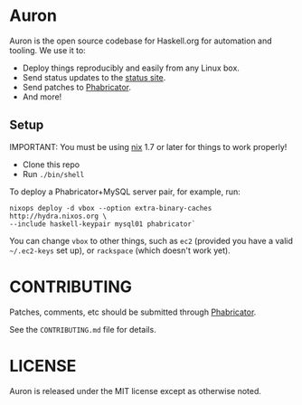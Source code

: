 # Auron

Auron is the open source codebase for Haskell.org for automation and
tooling. We use it to:

 - Deploy things reproducibly and easily from any Linux box.
 - Send status updates to the [status site](http://status.haskell.org).
 - Send patches to [Phabricator](https://phabricator.haskell.org).
 - And more!

## Setup

IMPORTANT: You must be using
[nix](http://hydra.nixos.org/build/11757938/download/1/manual/manual.html#chap-installation)
1.7 or later for things to work properly!

- Clone this repo
- Run `./bin/shell`

To deploy a Phabricator+MySQL server pair, for example, run:
```shell
nixops deploy -d vbox --option extra-binary-caches http://hydra.nixos.org \
--include haskell-keypair mysql01 phabricator`
```

You can change `vbox` to other things, such as `ec2` (provided you have a
valid `~/.ec2-keys` set up), or `rackspace` (which doesn't work yet).

# CONTRIBUTING

Patches, comments, etc should be submitted through
[Phabricator](https://phabricator.haskell.org).

See the `CONTRIBUTING.md` file for details.

# LICENSE

Auron is released under the MIT license except as otherwise noted.
